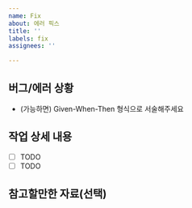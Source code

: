```yaml
---
name: Fix
about: 에러 픽스
title: ''
labels: fix
assignees: ''

---
```


## 버그/에러 상황
- (가능하면) Given-When-Then 형식으로 서술해주세요

## 작업 상세 내용
- [ ] TODO
- [ ] TODO

## 참고할만한 자료(선택)
